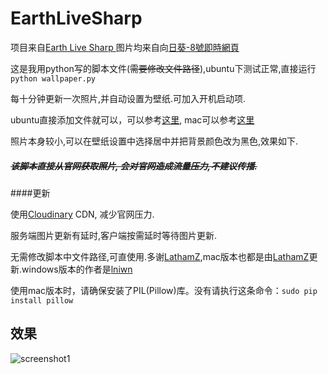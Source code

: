 # EarthLiveSharp
项目来自[Earth Live Sharp ](https://github.com/bitdust/EarthLiveSharp)
图片均来自向[日葵-8號即時網頁](http://himawari8.nict.go.jp/)

这是我用python写的脚本文件(~~需要修改文件路径~~),ubuntu下测试正常,直接运行`python wallpaper.py`

每十分钟更新一次照片,并自动设置为壁纸.可加入开机启动项.

ubuntu直接添加文件就可以，可以参考[这里](http://jingyan.baidu.com/article/7c6fb428632c3980642c90ce.html),  mac可以参考[这里](http://stackoverflow.com/questions/6442364/running-script-upon-login-mac)

照片本身较小,可以在壁纸设置中选择居中并把背景颜色改为黑色,效果如下.

##### ~~该脚本直接从官网获取照片, 会对官网造成流量压力,不建议传播.~~ 

####更新

使用[Cloudinary](https://cloudinary.com) CDN, 减少官网压力.

服务端图片更新有延时,客户端按需延时等待图片更新.

无需修改脚本中文件路径,可直使用.多谢[LathamZ](https://github.com/LathamZ),mac版本也都是由[LathamZ](https://github.com/LathamZ)更新.windows版本的作者是[lniwn](https://github.com/defhook)

使用mac版本时，请确保安装了PIL(Pillow)库。没有请执行这条命令：`sudo pip install pillow`
## 效果
![screenshot1](https://github.com/xyangk/EarthLiveSharp/blob/master/demo/demo.png)
